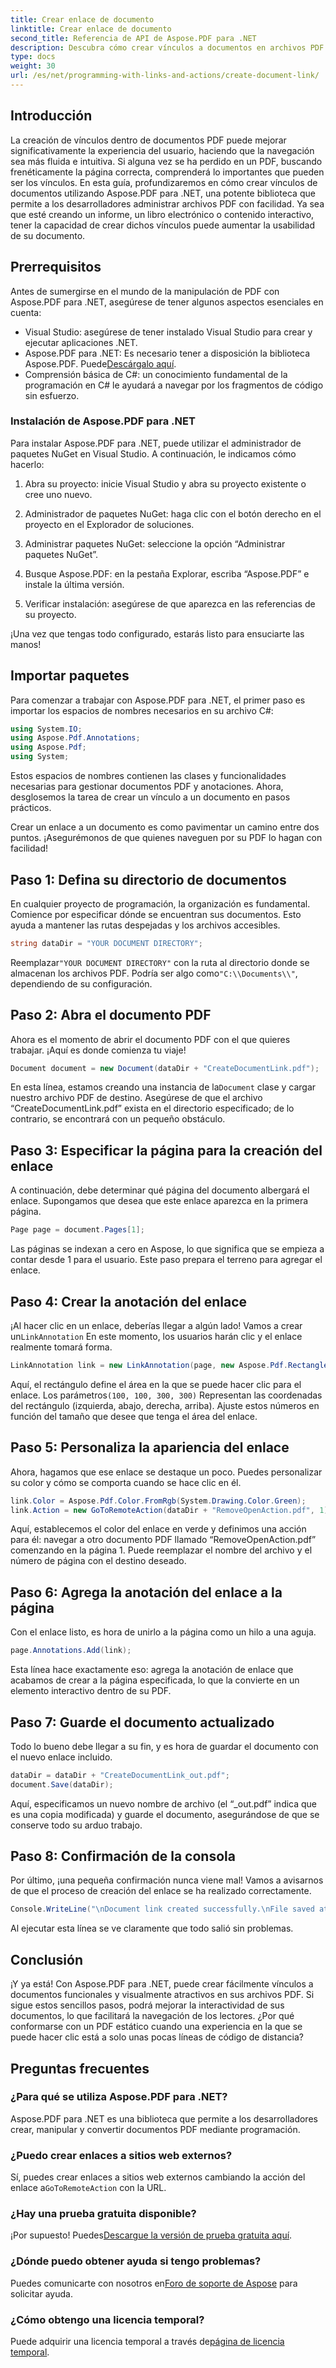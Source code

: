 ```yaml
---
title: Crear enlace de documento
linktitle: Crear enlace de documento
second_title: Referencia de API de Aspose.PDF para .NET
description: Descubra cómo crear vínculos a documentos en archivos PDF con Aspose.PDF para .NET. Mejore la navegación y la interactividad en sus documentos PDF.
type: docs
weight: 30
url: /es/net/programming-with-links-and-actions/create-document-link/
---
```

## Introducción

La creación de vínculos dentro de documentos PDF puede mejorar significativamente la experiencia del usuario, haciendo que la navegación sea más fluida e intuitiva. Si alguna vez se ha perdido en un PDF, buscando frenéticamente la página correcta, comprenderá lo importantes que pueden ser los vínculos. En esta guía, profundizaremos en cómo crear vínculos de documentos utilizando Aspose.PDF para .NET, una potente biblioteca que permite a los desarrolladores administrar archivos PDF con facilidad. Ya sea que esté creando un informe, un libro electrónico o contenido interactivo, tener la capacidad de crear dichos vínculos puede aumentar la usabilidad de su documento.

## Prerrequisitos

Antes de sumergirse en el mundo de la manipulación de PDF con Aspose.PDF para .NET, asegúrese de tener algunos aspectos esenciales en cuenta:

- Visual Studio: asegúrese de tener instalado Visual Studio para crear y ejecutar aplicaciones .NET.
- Aspose.PDF para .NET: Es necesario tener a disposición la biblioteca Aspose.PDF. Puede[Descárgalo aquí](https://releases.aspose.com/pdf/net/).
- Comprensión básica de C#: un conocimiento fundamental de la programación en C# le ayudará a navegar por los fragmentos de código sin esfuerzo.

### Instalación de Aspose.PDF para .NET

Para instalar Aspose.PDF para .NET, puede utilizar el administrador de paquetes NuGet en Visual Studio. A continuación, le indicamos cómo hacerlo:

1. Abra su proyecto: inicie Visual Studio y abra su proyecto existente o cree uno nuevo.
   
2. Administrador de paquetes NuGet: haga clic con el botón derecho en el proyecto en el Explorador de soluciones.
   
3. Administrar paquetes NuGet: seleccione la opción “Administrar paquetes NuGet”.

4. Busque Aspose.PDF: en la pestaña Explorar, escriba “Aspose.PDF” e instale la última versión.

5. Verificar instalación: asegúrese de que aparezca en las referencias de su proyecto.

¡Una vez que tengas todo configurado, estarás listo para ensuciarte las manos!

## Importar paquetes

Para comenzar a trabajar con Aspose.PDF para .NET, el primer paso es importar los espacios de nombres necesarios en su archivo C#:

```csharp
using System.IO;
using Aspose.Pdf.Annotations;
using Aspose.Pdf;
using System;
```

Estos espacios de nombres contienen las clases y funcionalidades necesarias para gestionar documentos PDF y anotaciones. Ahora, desglosemos la tarea de crear un vínculo a un documento en pasos prácticos.

Crear un enlace a un documento es como pavimentar un camino entre dos puntos. ¡Asegurémonos de que quienes naveguen por su PDF lo hagan con facilidad!

## Paso 1: Defina su directorio de documentos

En cualquier proyecto de programación, la organización es fundamental. Comience por especificar dónde se encuentran sus documentos. Esto ayuda a mantener las rutas despejadas y los archivos accesibles.

```csharp
string dataDir = "YOUR DOCUMENT DIRECTORY";
```

 Reemplazar`"YOUR DOCUMENT DIRECTORY"` con la ruta al directorio donde se almacenan los archivos PDF. Podría ser algo como`"C:\\Documents\\"`, dependiendo de su configuración.

## Paso 2: Abra el documento PDF

Ahora es el momento de abrir el documento PDF con el que quieres trabajar. ¡Aquí es donde comienza tu viaje!

```csharp
Document document = new Document(dataDir + "CreateDocumentLink.pdf");
```

 En esta línea, estamos creando una instancia de la`Document` clase y cargar nuestro archivo PDF de destino. Asegúrese de que el archivo “CreateDocumentLink.pdf” exista en el directorio especificado; de lo contrario, se encontrará con un pequeño obstáculo.

## Paso 3: Especificar la página para la creación del enlace

A continuación, debe determinar qué página del documento albergará el enlace. Supongamos que desea que este enlace aparezca en la primera página.

```csharp
Page page = document.Pages[1];
```

Las páginas se indexan a cero en Aspose, lo que significa que se empieza a contar desde 1 para el usuario. Este paso prepara el terreno para agregar el enlace.

## Paso 4: Crear la anotación del enlace

 ¡Al hacer clic en un enlace, deberías llegar a algún lado! Vamos a crear un`LinkAnnotation` En este momento, los usuarios harán clic y el enlace realmente tomará forma.

```csharp
LinkAnnotation link = new LinkAnnotation(page, new Aspose.Pdf.Rectangle(100, 100, 300, 300));
```

 Aquí, el rectángulo define el área en la que se puede hacer clic para el enlace. Los parámetros`(100, 100, 300, 300)` Representan las coordenadas del rectángulo (izquierda, abajo, derecha, arriba). Ajuste estos números en función del tamaño que desee que tenga el área del enlace.

## Paso 5: Personaliza la apariencia del enlace

Ahora, hagamos que ese enlace se destaque un poco. Puedes personalizar su color y cómo se comporta cuando se hace clic en él.

```csharp
link.Color = Aspose.Pdf.Color.FromRgb(System.Drawing.Color.Green);
link.Action = new GoToRemoteAction(dataDir + "RemoveOpenAction.pdf", 1);
```

Aquí, establecemos el color del enlace en verde y definimos una acción para él: navegar a otro documento PDF llamado “RemoveOpenAction.pdf” comenzando en la página 1. Puede reemplazar el nombre del archivo y el número de página con el destino deseado.

## Paso 6: Agrega la anotación del enlace a la página

Con el enlace listo, es hora de unirlo a la página como un hilo a una aguja. 

```csharp
page.Annotations.Add(link);
```

Esta línea hace exactamente eso: agrega la anotación de enlace que acabamos de crear a la página especificada, lo que la convierte en un elemento interactivo dentro de su PDF.

## Paso 7: Guarde el documento actualizado

Todo lo bueno debe llegar a su fin, y es hora de guardar el documento con el nuevo enlace incluido. 

```csharp
dataDir = dataDir + "CreateDocumentLink_out.pdf";
document.Save(dataDir);
```

Aquí, especificamos un nuevo nombre de archivo (el “_out.pdf” indica que es una copia modificada) y guarde el documento, asegurándose de que se conserve todo su arduo trabajo.

## Paso 8: Confirmación de la consola

Por último, ¡una pequeña confirmación nunca viene mal! Vamos a avisarnos de que el proceso de creación del enlace se ha realizado correctamente.

```csharp
Console.WriteLine("\nDocument link created successfully.\nFile saved at " + dataDir);
```

Al ejecutar esta línea se ve claramente que todo salió sin problemas.

## Conclusión

¡Y ya está! Con Aspose.PDF para .NET, puede crear fácilmente vínculos a documentos funcionales y visualmente atractivos en sus archivos PDF. Si sigue estos sencillos pasos, podrá mejorar la interactividad de sus documentos, lo que facilitará la navegación de los lectores. ¿Por qué conformarse con un PDF estático cuando una experiencia en la que se puede hacer clic está a solo unas pocas líneas de código de distancia? 

## Preguntas frecuentes

### ¿Para qué se utiliza Aspose.PDF para .NET?
Aspose.PDF para .NET es una biblioteca que permite a los desarrolladores crear, manipular y convertir documentos PDF mediante programación.

### ¿Puedo crear enlaces a sitios web externos?
 Sí, puedes crear enlaces a sitios web externos cambiando la acción del enlace a`GoToRemoteAction` con la URL.

### ¿Hay una prueba gratuita disponible?
 ¡Por supuesto! Puedes[Descargue la versión de prueba gratuita aquí](https://releases.aspose.com/).

### ¿Dónde puedo obtener ayuda si tengo problemas?
 Puedes comunicarte con nosotros en[Foro de soporte de Aspose](https://forum.aspose.com/c/pdf/10) para solicitar ayuda.

### ¿Cómo obtengo una licencia temporal?
 Puede adquirir una licencia temporal a través de[página de licencia temporal](https://purchase.aspose.com/temporary-license/).